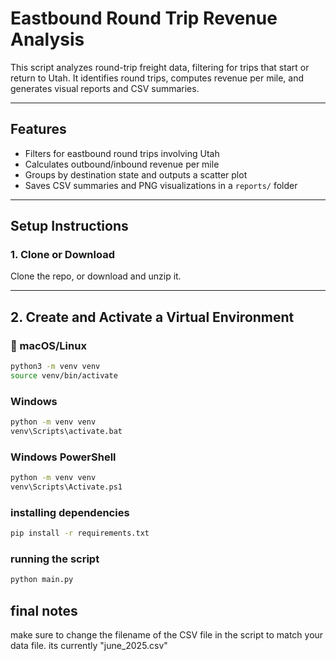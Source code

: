 # Eastbound Round Trip Revenue Analysis

This script analyzes round-trip freight data, filtering for trips that start or return to Utah. It identifies round trips, computes revenue per mile, and generates visual reports and CSV summaries.

---

## Features

- Filters for eastbound round trips involving Utah
- Calculates outbound/inbound revenue per mile
- Groups by destination state and outputs a scatter plot
- Saves CSV summaries and PNG visualizations in a `reports/` folder

---

## Setup Instructions

### 1. Clone or Download

Clone the repo, or download and unzip it.

---

## 2. Create and Activate a Virtual Environment

### 🐧 macOS/Linux

```bash
python3 -m venv venv
source venv/bin/activate
```

### Windows

```bash
python -m venv venv
venv\Scripts\activate.bat
```

### Windows PowerShell

```bash
python -m venv venv
venv\Scripts\Activate.ps1
```

### installing dependencies

```bash
pip install -r requirements.txt
```

### running the script

```bash
python main.py
```

## final notes

make sure to change the filename of the CSV file in the script to match your data file. its currently "june_2025.csv"
